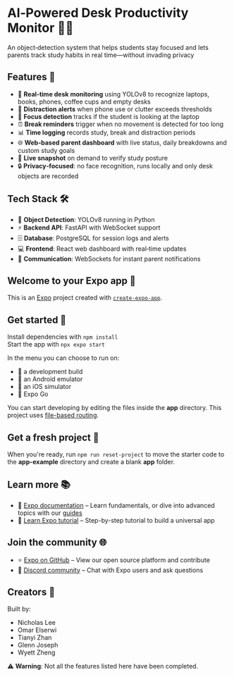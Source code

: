 # AI‑Powered Desk Productivity Monitor 🚀✨

An object‑detection system that helps students stay focused and lets parents track study habits in real time—without invading privacy

## Features 🎯

- 🎥 **Real‑time desk monitoring** using YOLOv8 to recognize laptops, books, phones, coffee cups and empty desks  
- 🔔 **Distraction alerts** when phone use or clutter exceeds thresholds  
- 👀 **Focus detection** tracks if the student is looking at the laptop  
- ⏰ **Break reminders** trigger when no movement is detected for too long  
- 📊 **Time logging** records study, break and distraction periods  
- 🌐 **Web‑based parent dashboard** with live status, daily breakdowns and custom study goals  
- 📸 **Live snapshot** on demand to verify study posture  
- 🔒 **Privacy‑focused**: no face recognition, runs locally and only desk objects are recorded  

## Tech Stack 🛠️

- 🧠 **Object Detection**: YOLOv8 running in Python  
- ⚡ **Backend API**: FastAPI with WebSocket support  
- 🗄️ **Database**: PostgreSQL for session logs and alerts  
- 💻 **Frontend**: React web dashboard with real‑time updates  
- 🔗 **Communication**: WebSockets for instant parent notifications  

## Welcome to your Expo app 👋

This is an [Expo](https://expo.dev) project created with [`create-expo-app`](https://www.npmjs.com/package/create-expo-app).

## Get started 🔧

Install dependencies with `npm install`  
Start the app with `npx expo start`  

In the menu you can choose to run on:

- 📱 a development build  
- 🤖 an Android emulator  
- 🍎 an iOS simulator  
- 📲 Expo Go  

You can start developing by editing the files inside the **app** directory. This project uses [file-based routing](https://docs.expo.dev/router/introduction).

## Get a fresh project 🔄

When you're ready, run `npm run reset-project` to move the starter code to the **app-example** directory and create a blank **app** folder.

## Learn more 📚

- 📖 [Expo documentation](https://docs.expo.dev) – Learn fundamentals, or dive into advanced topics with our [guides](https://docs.expo.dev/guides)  
- 📝 [Learn Expo tutorial](https://docs.expo.dev/tutorial/introduction) – Step-by-step tutorial to build a universal app

## Join the community 🌐

- ⭐ [Expo on GitHub](https://github.com/expo/expo) – View our open source platform and contribute  
- 💬 [Discord community](https://chat.expo.dev) – Chat with Expo users and ask questions  

## Creators 🙌

Built by:
* Nicholas Lee
* Omar Elserwi
* Tianyi Zhan
* Glenn Joseph
* Wyett Zheng

⚠️ **Warning**: Not all the features listed here have been completed.  
